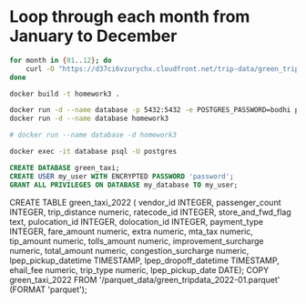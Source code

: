 # Loop through each month from January to December
```bash
for month in {01..12}; do
    curl -O "https://d37ci6vzurychx.cloudfront.net/trip-data/green_tripdata_2022-${month}.parquet"
done
```

```bash
docker build -t homework3 .  
```

```bash
docker run -d --name database -p 5432:5432 -e POSTGRES_PASSWORD=bodhi postgres:latest
docker run -d --name database homework3

# docker run --name database -d homework3   
```

```bash
docker exec -it database psql -U postgres
```

```sql
CREATE DATABASE green_taxi;
CREATE USER my_user WITH ENCRYPTED PASSWORD 'password';
GRANT ALL PRIVILEGES ON DATABASE my_database TO my_user;
```

CREATE TABLE green_taxi_2022 (
    vendor_id INTEGER,
    passenger_count INTEGER,
    trip_distance numeric,
    ratecode_id INTEGER,
    store_and_fwd_flag text,
    pulocation_id INTEGER,
    dolocation_id INTEGER,
    payment_type INTEGER,
    fare_amount numeric,
    extra numeric,
    mta_tax numeric,
    tip_amount numeric,
    tolls_amount numeric,
    improvement_surcharge numeric,
    total_amount numeric,
    congestion_surcharge numeric,
    lpep_pickup_datetime TIMESTAMP,
    lpep_dropoff_datetime TIMESTAMP,
    ehail_fee numeric,
    trip_type numeric,
    lpep_pickup_date DATE);
COPY green_taxi_2022 FROM '/parquet_data/green_tripdata_2022-01.parquet' (FORMAT 'parquet');


